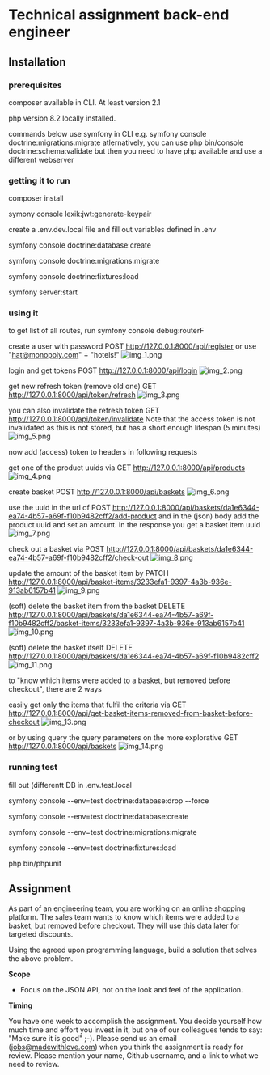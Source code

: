 # Technical assignment back-end engineer

## Installation

### prerequisites

composer available in CLI. At least version 2.1

php version 8.2 locally installed.

commands below use symfony in CLI e.g. symfony console doctrine:migrations:migrate
atlernatively, you can use php bin/console doctrine:schema:validate but then you need to have php available and use a different webserver


### getting it to run

composer install

symony console lexik:jwt:generate-keypair

create a .env.dev.local file and fill out variables defined in .env

symfony console doctrine:database:create

symfony console doctrine:migrations:migrate

symfony console doctrine:fixtures:load

symfony server:start


### using it

to get list of all routes, run symfony console debug:routerF

create a user with password POST http://127.0.0.1:8000/api/register or use "hat@monopoly.com" + "hotels!"
![img_1.png](img_1.png)

login and get tokens POST http://127.0.0.1:8000/api/login
![img_2.png](img_2.png)

get new refresh token (remove old one) GET http://127.0.0.1:8000/api/token/refresh
![img_3.png](img_3.png)

you can also invalidate the refresh token GET http://127.0.0.1:8000/api/token/invalidate Note that the access token is not invalidated as this is not stored, but has a short enough lifespan (5 minutes)
![img_5.png](img_5.png)

now add (access) token to headers in following requests

get one of the product uuids via GET http://127.0.0.1:8000/api/products
![img_4.png](img_4.png)

create basket POST http://127.0.0.1:8000/api/baskets
![img_6.png](img_6.png)

use the uuid in the url of POST http://127.0.0.1:8000/api/baskets/da1e6344-ea74-4b57-a69f-f10b9482cff2/add-product and in the (json) body add the product uuid and set an amount. In the response you get a basket item uuid
![img_7.png](img_7.png)

check out a basket via POST http://127.0.0.1:8000/api/baskets/da1e6344-ea74-4b57-a69f-f10b9482cff2/check-out
![img_8.png](img_8.png)

update the amount of the basket item by PATCH http://127.0.0.1:8000/api/basket-items/3233efa1-9397-4a3b-936e-913ab6157b41
![img_9.png](img_9.png)

(soft) delete the basket item from the basket DELETE http://127.0.0.1:8000/api/baskets/da1e6344-ea74-4b57-a69f-f10b9482cff2/basket-items/3233efa1-9397-4a3b-936e-913ab6157b41
![img_10.png](img_10.png)

(soft) delete the basket itself DELETE http://127.0.0.1:8000/api/baskets/da1e6344-ea74-4b57-a69f-f10b9482cff2
![img_11.png](img_11.png)

to "know which items were added to a basket, but removed before checkout", there are 2 ways

easily get only the items that fulfil the criteria via GET http://127.0.0.1:8000/api/get-basket-items-removed-from-basket-before-checkout
![img_13.png](img_13.png)

or by using query the query parameters on the more explorative GET http://127.0.0.1:8000/api/baskets
![img_14.png](img_14.png)


### running test

fill out (differentt DB in .env.test.local

symfony console --env=test doctrine:database:drop --force

symfony console --env=test doctrine:database:create

symfony console --env=test doctrine:migrations:migrate

symfony console --env=test doctrine:fixtures:load

php bin/phpunit


## Assignment

As part of an engineering team, you are working on an online shopping platform. The sales team wants to know which items were added to a basket, but removed before checkout. They will use this data later for targeted discounts.

Using the agreed upon programming language, build a solution that solves the above problem.

**Scope**

* Focus on the JSON API, not on the look and feel of the application.

**Timing**

You have one week to accomplish the assignment. You decide yourself how much time and effort you invest in it, but one of our colleagues tends to say: "Make sure it is good" ;-). Please send us an email (jobs@madewithlove.com) when you think the assignment is ready for review. Please mention your name, Github username, and a link to what we need to review.
